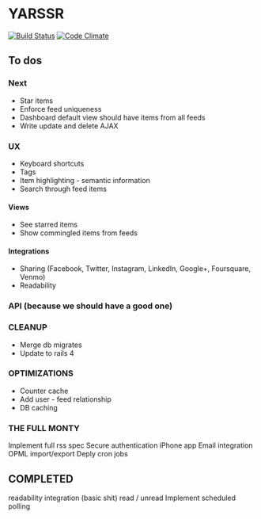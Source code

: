 # YARSSR

[![Build Status](https://travis-ci.org/danielsuo/rss.png)](https://travis-ci.org/danielsuo/rss)
[![Code Climate](https://codeclimate.com/github/danielsuo/rss.png)](https://codeclimate.com/github/danielsuo/rss)

## To dos

### Next
- Star items
- Enforce feed uniqueness
- Dashboard default view should have items from all feeds
- Write update and delete AJAX

### UX
- Keyboard shortcuts
- Tags
- Item highlighting - semantic information
- Search through feed items

#### Views
- See starred items
- Show commingled items from feeds

#### Integrations
- Sharing (Facebook, Twitter, Instagram, LinkedIn, Google+, Foursquare, Venmo)
- Readability

### API (because we should have a good one)

### CLEANUP
- Merge db migrates
- Update to rails 4

### OPTIMIZATIONS
- Counter cache
- Add user - feed relationship
- DB caching

### THE FULL MONTY
Implement full rss spec
Secure authentication
iPhone app
Email integration
OPML import/export
Deply cron jobs

## COMPLETED
readability integration (basic shit)
read / unread
Implement scheduled polling
